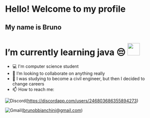 # Hello! Welcome to my profile
## My name is Bruno

# I’m currently learning java 😔   <img src="https://cdn.jsdelivr.net/gh/devicons/devicon/icons/java/java-original.svg" width="40" height="40"/>

- 💻 I'm computer science student        
- 👯 I’m looking to collaborate on anything really
- 👷 I was studying to become a civil engineer, but then I decided to change careers
- 📫 How to reach me:

![Discord](https://img.shields.io/badge/Discord-%235865F2.svg?style=for-the-badge&logo=discord&logoColor=white)(https://discordapp.com/users/246803686355894273) 

![Gmail](https://img.shields.io/badge/Gmail-D14836?style=for-the-badge&logo=gmail&logoColor=white)(brunobbianchini@gmail.com)  


